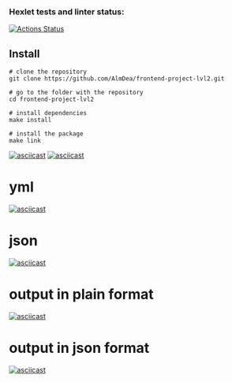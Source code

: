 ### Hexlet tests and linter status:

[![Actions Status](https://github.com/AlmDea/frontend-project-lvl2/workflows/hexlet-check/badge.svg)](https://github.com/AlmDea/frontend-project-lvl2/actions)
 

## Install
```
# clone the repository
git clone https://github.com/AlmDea/frontend-project-lvl2.git

# go to the folder with the repository
cd frontend-project-lvl2

# install dependencies
make install

# install the package
make link
```

[![asciicast](https://asciinema.org/a/Z1gIxe57c7K9LMMJvcnhaTzOH.svg)](https://asciinema.org/a/Z1gIxe57c7K9LMMJvcnhaTzOH)
[![asciicast](https://asciinema.org/a/500610.svg)](https://asciinema.org/a/500610)
# yml
[![asciicast](https://asciinema.org/a/06os0e1hyxQopptNhnTVMNzuf.svg)](https://asciinema.org/a/06os0e1hyxQopptNhnTVMNzuf)
# json
[![asciicast](https://asciinema.org/a/OwQELle2snJLCDpHBhaxssMRv.svg)](https://asciinema.org/a/OwQELle2snJLCDpHBhaxssMRv)
# output in plain format
[![asciicast](https://asciinema.org/a/MbydVkSAbbm5VucHq6W8ZAaVg.svg)](https://asciinema.org/a/MbydVkSAbbm5VucHq6W8ZAaVg)
# output in json format
[![asciicast](https://asciinema.org/a/wBiS3xHOxRn23wqSuiW4Ey8Af.svg)](https://asciinema.org/a/wBiS3xHOxRn23wqSuiW4Ey8Af)
